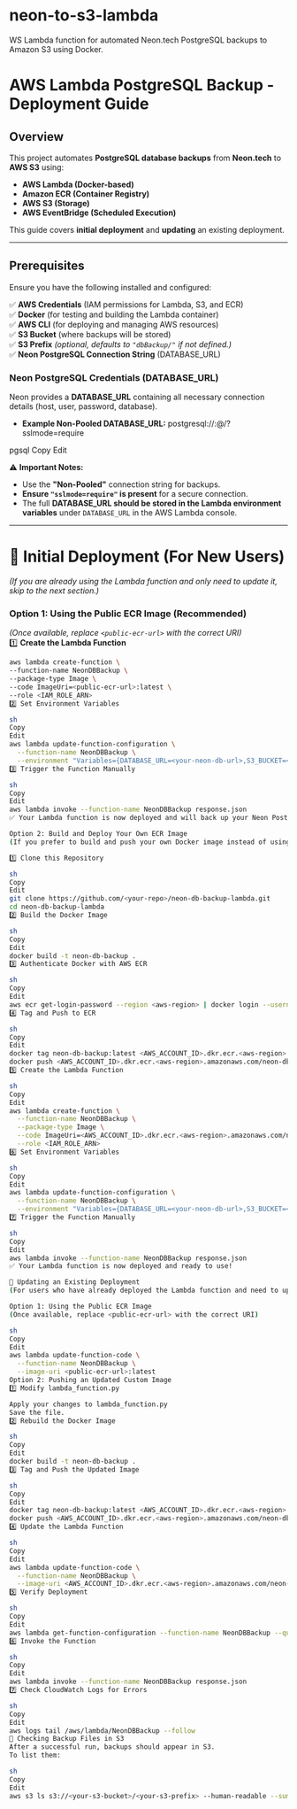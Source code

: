 # neon-to-s3-lambda
WS Lambda function for automated Neon.tech PostgreSQL backups to Amazon S3 using Docker.

# **AWS Lambda PostgreSQL Backup - Deployment Guide**

## **Overview**
This project automates **PostgreSQL database backups** from **Neon.tech** to **AWS S3** using:
- **AWS Lambda (Docker-based)**
- **Amazon ECR (Container Registry)**
- **AWS S3 (Storage)**
- **AWS EventBridge (Scheduled Execution)**

This guide covers **initial deployment** and **updating** an existing deployment.

---

## **Prerequisites**
Ensure you have the following installed and configured:

✅ **AWS Credentials** (IAM permissions for Lambda, S3, and ECR)  
✅ **Docker** (for testing and building the Lambda container)  
✅ **AWS CLI** (for deploying and managing AWS resources)  
✅ **S3 Bucket** (where backups will be stored)  
✅ **S3 Prefix** *(optional, defaults to `"dbBackup/"` if not defined.)*  
✅ **Neon PostgreSQL Connection String** (DATABASE_URL)  

### **Neon PostgreSQL Credentials (DATABASE_URL)**
Neon provides a **DATABASE_URL** containing all necessary connection details (host, user, password, database).

- **Example Non-Pooled DATABASE_URL:**
postgresql://<USERNAME>:<PASSWORD>@<HOSTNAME>/<DATABASE>?sslmode=require

pgsql
Copy
Edit

⚠ **Important Notes:**  
- Use the **"Non-Pooled"** connection string for backups.  
- **Ensure `"sslmode=require"` is present** for a secure connection.  
- The full **DATABASE_URL should be stored in the Lambda environment variables** under `DATABASE_URL` in the AWS Lambda console.

---

# 🚀 **Initial Deployment (For New Users)**  
*(If you are already using the Lambda function and only need to update it, skip to the next section.)*  

### **Option 1: Using the Public ECR Image (Recommended)**
*(Once available, replace `<public-ecr-url>` with the correct URI)*  
1️⃣ **Create the Lambda Function**  
```sh
aws lambda create-function \
--function-name NeonDBBackup \
--package-type Image \
--code ImageUri=<public-ecr-url>:latest \
--role <IAM_ROLE_ARN>
2️⃣ Set Environment Variables

sh
Copy
Edit
aws lambda update-function-configuration \
  --function-name NeonDBBackup \
  --environment "Variables={DATABASE_URL=<your-neon-db-url>,S3_BUCKET=<your-s3-bucket>,S3_PREFIX=dbBackup/}"
3️⃣ Trigger the Function Manually

sh
Copy
Edit
aws lambda invoke --function-name NeonDBBackup response.json
✅ Your Lambda function is now deployed and will back up your Neon PostgreSQL database to S3.

Option 2: Build and Deploy Your Own ECR Image
(If you prefer to build and push your own Docker image instead of using the public one.)

1️⃣ Clone this Repository

sh
Copy
Edit
git clone https://github.com/<your-repo>/neon-db-backup-lambda.git
cd neon-db-backup-lambda
2️⃣ Build the Docker Image

sh
Copy
Edit
docker build -t neon-db-backup .
3️⃣ Authenticate Docker with AWS ECR

sh
Copy
Edit
aws ecr get-login-password --region <aws-region> | docker login --username AWS --password-stdin <AWS_ACCOUNT_ID>.dkr.ecr.<aws-region>.amazonaws.com
4️⃣ Tag and Push to ECR

sh
Copy
Edit
docker tag neon-db-backup:latest <AWS_ACCOUNT_ID>.dkr.ecr.<aws-region>.amazonaws.com/neon-db-backup:latest
docker push <AWS_ACCOUNT_ID>.dkr.ecr.<aws-region>.amazonaws.com/neon-db-backup:latest
5️⃣ Create the Lambda Function

sh
Copy
Edit
aws lambda create-function \
  --function-name NeonDBBackup \
  --package-type Image \
  --code ImageUri=<AWS_ACCOUNT_ID>.dkr.ecr.<aws-region>.amazonaws.com/neon-db-backup:latest \
  --role <IAM_ROLE_ARN>
6️⃣ Set Environment Variables

sh
Copy
Edit
aws lambda update-function-configuration \
  --function-name NeonDBBackup \
  --environment "Variables={DATABASE_URL=<your-neon-db-url>,S3_BUCKET=<your-s3-bucket>,S3_PREFIX=dbBackup/}"
7️⃣ Trigger the Function Manually

sh
Copy
Edit
aws lambda invoke --function-name NeonDBBackup response.json
✅ Your Lambda function is now deployed and ready to use!

🔄 Updating an Existing Deployment
(For users who have already deployed the Lambda function and need to update it.)

Option 1: Using the Public ECR Image
(Once available, replace <public-ecr-url> with the correct URI)

sh
Copy
Edit
aws lambda update-function-code \
  --function-name NeonDBBackup \
  --image-uri <public-ecr-url>:latest
Option 2: Pushing an Updated Custom Image
1️⃣ Modify lambda_function.py

Apply your changes to lambda_function.py
Save the file.
2️⃣ Rebuild the Docker Image

sh
Copy
Edit
docker build -t neon-db-backup .
3️⃣ Tag and Push the Updated Image

sh
Copy
Edit
docker tag neon-db-backup:latest <AWS_ACCOUNT_ID>.dkr.ecr.<aws-region>.amazonaws.com/neon-db-backup:latest
docker push <AWS_ACCOUNT_ID>.dkr.ecr.<aws-region>.amazonaws.com/neon-db-backup:latest
4️⃣ Update the Lambda Function

sh
Copy
Edit
aws lambda update-function-code \
  --function-name NeonDBBackup \
  --image-uri <AWS_ACCOUNT_ID>.dkr.ecr.<aws-region>.amazonaws.com/neon-db-backup:latest
5️⃣ Verify Deployment

sh
Copy
Edit
aws lambda get-function-configuration --function-name NeonDBBackup --query "Code.ImageUri"
6️⃣ Invoke the Function

sh
Copy
Edit
aws lambda invoke --function-name NeonDBBackup response.json
7️⃣ Check CloudWatch Logs for Errors

sh
Copy
Edit
aws logs tail /aws/lambda/NeonDBBackup --follow
📁 Checking Backup Files in S3
After a successful run, backups should appear in S3.
To list them:

sh
Copy
Edit
aws s3 ls s3://<your-s3-bucket>/<your-s3-prefix> --human-readable --summarize
